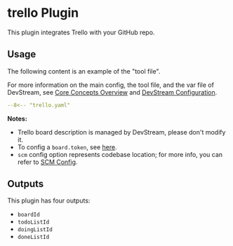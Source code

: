 # trello Plugin

This plugin integrates Trello with your GitHub repo.

## Usage

The following content is an example of the "tool file".

For more information on the main config, the tool file, and the var file of DevStream, see [Core Concepts Overview](../core-concepts/overview.md) and [DevStream Configuration](../core-concepts/config.md).

```yaml
--8<-- "trello.yaml"
```

**Notes:**

- Trello board description is managed by DevStream, please don't modify it.
- To config a `board.token`, see [here](https://trello.com/app-key).
- `scm` config option represents codebase location; for more info, you can refer to [SCM Config](./scm-option.md).

## Outputs

This plugin has four outputs:

- `boardId`
- `todoListId`
- `doingListId`
- `doneListId`
